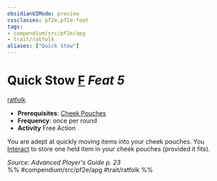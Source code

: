 ```yaml
---
obsidianUIMode: preview
cssclasses: pf2e,pf2e-feat
tags:
- compendium/src/pf2e/apg
- trait/ratfolk
aliases: ["Quick Stow"]
---
```

# Quick Stow  [F](rules/core-rulebook/chapter-9-playing-the-game.md#Actions "Free Action") *Feat 5*  
[ratfolk](rules/traits/ratfolk-b1.md "Ratfolk Ancestry & Heritage Trait")  

- **Prerequisites**: [Cheek Pouches](compendium/feats/cheek-pouches-apg.md)
- **Frequency**: once per round
- **Activity** Free Action

You are adept at quickly moving items into your cheek pouches. You [Interact](rules/actions/interact.md) to store one held item in your cheek pouches (provided it fits).

*Source: Advanced Player's Guide p. 23*  
%% #compendium/src/pf2e/apg #trait/ratfolk %%